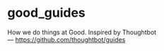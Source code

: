 # good_guides
How we do things at Good. Inspired by Thoughtbot — https://github.com/thoughtbot/guides
